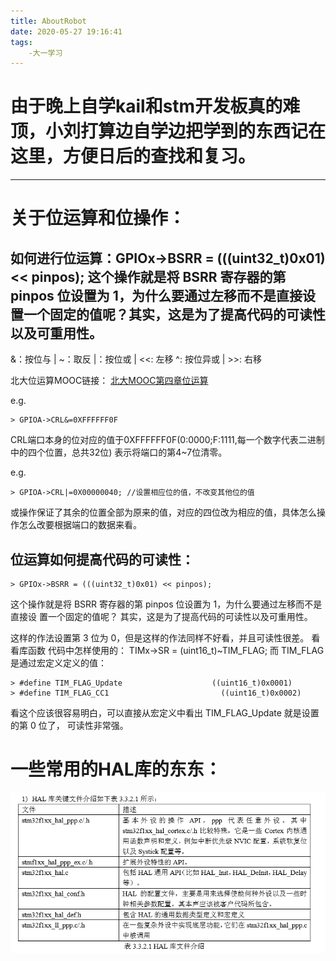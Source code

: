 ```yaml
---
title: AboutRobot
date: 2020-05-27 19:16:41
tags:
    -大一学习
---
```


# 由于晚上自学kail和stm开发板真的难顶，小刘打算边自学边把学到的东西记在这里，方便日后的查找和复习。

---

<!--more-->

# 关于位运算和位操作：

## 如何进行位运算：GPIOx->BSRR = (((uint32_t)0x01) << pinpos); 这个操作就是将 BSRR 寄存器的第 pinpos 位设置为 1，为什么要通过左移而不是直接设 置一个固定的值呢？其实，这是为了提高代码的可读性以及可重用性。
&：按位与   |   ~：取反
|：按位或     |   <<: 左移
^: 按位异或  |   >>: 右移

北大位运算MOOC链接：
[北大MOOC第四章位运算](https://www.icourse163.org/learn/PKU-1001553023?tid=1206486203#/learn/content?type=detail&id=1211262497)


e.g.

    > GPIOA->CRL&=0XFFFFFF0F

CRL端口本身的位对应的值于0XFFFFFF0F(0:0000;F:1111,每一个数字代表二进制中的四个位置，总共32位)
表示将端口的第4~7位清零。

e.g.

    > GPIOA->CRL|=0X00000040; //设置相应位的值，不改变其他位的值    
或操作保证了其余的位置全部为原来的值，对应的四位改为相应的值，具体怎么操作怎么改要根据端口的数据来看。

## 位运算如何提高代码的可读性：

    > GPIOx->BSRR = (((uint32_t)0x01) << pinpos); 
这个操作就是将 BSRR 寄存器的第 pinpos 位设置为 1，为什么要通过左移而不是直接设 置一个固定的值呢？
其实，这是为了提高代码的可读性以及可重用性。

这样的作法设置第 3 位为 0，但是这样的作法同样不好看，并且可读性很差。
看看库函数 代码中怎样使用的： TIMx->SR = (uint16_t)~TIM_FLAG; 
而 TIM_FLAG 是通过宏定义定义的值：
 
    > #define TIM_FLAG_Update                    ((uint16_t)0x0001)
    > #define TIM_FLAG_CC1                         ((uint16_t)0x0002) 

看这个应该很容易明白，可以直接从宏定义中看出 TIM_FLAG_Update 就是设置的第 0 位了， 可读性非常强。 

# 一些常用的HAL库的东东：
![HAL库重要函数](AboutRobot/1.png)

